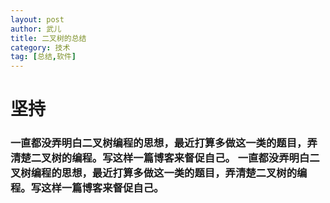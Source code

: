 ```yaml
---
layout: post
author: 武儿
title: 二叉树的总结
category: 技术
tag: [总结,软件]
---
```


# 坚持
###  一直都没弄明白二叉树编程的思想，最近打算多做这一类的题目，弄清楚二叉树的编程。写这样一篇博客来督促自己。   一直都没弄明白二叉树编程的思想，最近打算多做这一类的题目，弄清楚二叉树的编程。写这样一篇博客来督促自己。
